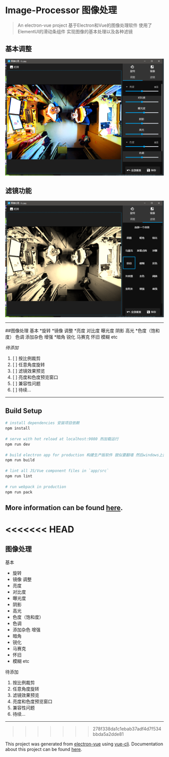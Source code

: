 # Image-Processor 图像处理

> An electron-vue project
> 基于Electron和Vue的图像处理软件 使用了ElementUI的滑动条组件
> 实现图像的基本处理以及各种滤镜

## 基本调整
![](/app/images/1.png)

## 滤镜功能
![](/app/images/2.png)

---

##图像处理
基本
*旋转
*镜像
调整
*亮度 对比度 曝光度 阴影 高光
*色度（饱和度） 色调 添加杂色
增强
*暗角 锐化 马赛克 怀旧 模糊 etc

*待添加*
1. [ ] 按比例裁剪 
2. [ ] 任意角度旋转
3. [ ] 滤镜效果预览
4. [ ] 亮度和色度预览窗口
5. [ ] 兼容性问题
6. [ ] 待续...

---
## Build Setup

``` bash
# install dependencies 安装项目依赖
npm install

# serve with hot reload at localhost:9080 热加载运行
npm run dev

# build electron app for production 构建生产版软件 貌似要翻墙 然后windows上面需要以管理员模式打开命令行 
npm run build

# lint all JS/Vue component files in `app/src`
npm run lint

# run webpack in production
npm run pack
```
More information can be found [here](https://simulatedgreg.gitbooks.io/electron-vue/content/docs/npm_scripts.html).
---

<<<<<<< HEAD
=======
## 图像处理
基本
* 旋转
* 镜像
调整
* 亮度
* 对比度 
* 曝光度
* 阴影
* 高光
* 色度（饱和度） 
* 色调 
* 添加杂色
增强
* 暗角 
* 锐化 
* 马赛克 
* 怀旧 
* 模糊 etc

待添加
1. 按比例裁剪 
2. 任意角度旋转
3. 滤镜效果预览
4. 亮度和色度预览窗口
5. 兼容性问题
6. 待续...

---
>>>>>>> 278f338da1c1ebab37adf4d7f534bbda5a2dde81

This project was generated from [electron-vue](https://github.com/SimulatedGREG/electron-vue) using [vue-cli](https://github.com/vuejs/vue-cli). Documentation about this project can be found [here](https://simulatedgreg.gitbooks.io/electron-vue/content/index.html).
